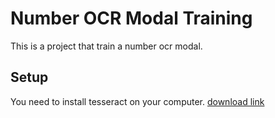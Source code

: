 # Number OCR Modal Training

This is a project that train a number ocr modal.

## Setup

You need to install tesseract on your computer.
[download link](https://digi.bib.uni-mannheim.de/tesseract/)
